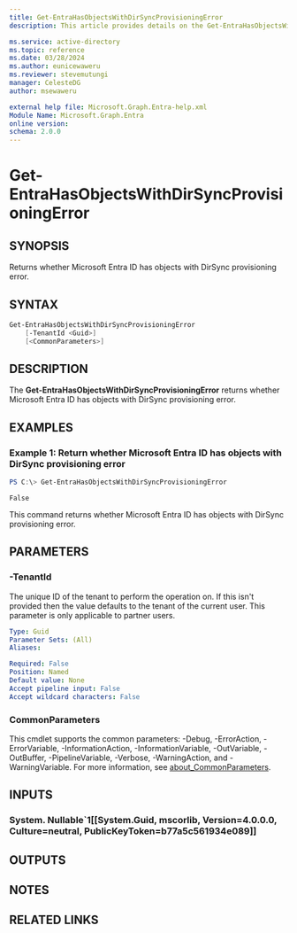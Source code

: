```yaml
---
title: Get-EntraHasObjectsWithDirSyncProvisioningError
description: This article provides details on the Get-EntraHasObjectsWithDirSyncProvisioningError command.

ms.service: active-directory
ms.topic: reference
ms.date: 03/28/2024
ms.author: eunicewaweru
ms.reviewer: stevemutungi
manager: CelesteDG
author: msewaweru

external help file: Microsoft.Graph.Entra-help.xml
Module Name: Microsoft.Graph.Entra
online version:
schema: 2.0.0
---
```


# Get-EntraHasObjectsWithDirSyncProvisioningError

## SYNOPSIS
Returns whether Microsoft Entra ID has objects with DirSync provisioning error.

## SYNTAX

```powershell
Get-EntraHasObjectsWithDirSyncProvisioningError 
    [-TenantId <Guid>] 
    [<CommonParameters>]
```

## DESCRIPTION
The **Get-EntraHasObjectsWithDirSyncProvisioningError** returns whether Microsoft Entra ID has objects 
with DirSync provisioning error.

## EXAMPLES

### Example 1: Return whether Microsoft Entra ID has objects with DirSync provisioning error
```powershell
PS C:\> Get-EntraHasObjectsWithDirSyncProvisioningError 
```

```output
False
```

This command returns whether Microsoft Entra ID has objects with DirSync provisioning error.

## PARAMETERS

### -TenantId
The unique ID of the tenant to perform the operation on.
If this isn't provided then the value defaults to the tenant of the current user.
This parameter is only applicable to partner users.

```yaml
Type: Guid
Parameter Sets: (All)
Aliases:

Required: False
Position: Named
Default value: None
Accept pipeline input: False
Accept wildcard characters: False
```

### CommonParameters
This cmdlet supports the common parameters: -Debug, -ErrorAction, -ErrorVariable, -InformationAction, -InformationVariable, -OutVariable, -OutBuffer, -PipelineVariable, -Verbose, -WarningAction, and -WarningVariable. For more information, see [about_CommonParameters](https://go.microsoft.com/fwlink/?LinkID=113216).

## INPUTS

### System. Nullable`1[[System.Guid, mscorlib, Version=4.0.0.0, Culture=neutral, PublicKeyToken=b77a5c561934e089]]
## OUTPUTS

## NOTES

## RELATED LINKS
